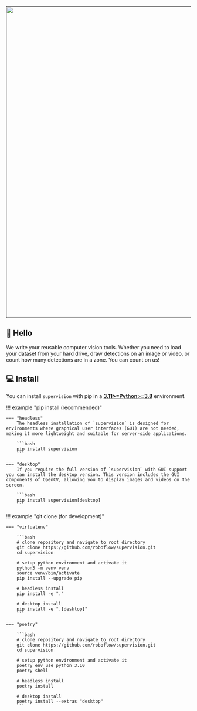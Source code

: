 <div align="center">
  <p>
    <a align="center" href="" target="_blank">
      <img
        width="850"
        src="https://media.roboflow.com/open-source/supervision/roboflow-supervision-banner.png?ik-sdk-version=javascript-1.4.3&updatedAt=1674062891088"
      >
    </a>
  </p>
</div>

## 👋 Hello

We write your reusable computer vision tools. Whether you need to load your dataset from your hard drive, draw detections on an image or video, or count how many detections are in a zone. You can count on us!

## 💻 Install

You can install `supervision` with pip in a
[**3.11>=Python>=3.8**](https://www.python.org/) environment.

!!! example "pip install (recommended)"

    === "headless"
        The headless installation of `supervision` is designed for environments where graphical user interfaces (GUI) are not needed, making it more lightweight and suitable for server-side applications.

        ```bash
        pip install supervision
        ```

    === "desktop"
        If you require the full version of `supervision` with GUI support you can install the desktop version. This version includes the GUI components of OpenCV, allowing you to display images and videos on the screen.

        ```bash
        pip install supervision[desktop]
        ```

!!! example "git clone (for development)"

    === "virtualenv"

        ```bash
        # clone repository and navigate to root directory
        git clone https://github.com/roboflow/supervision.git
        cd supervision

        # setup python environment and activate it
        python3 -m venv venv
        source venv/bin/activate
        pip install --upgrade pip

        # headless install
        pip install -e "."

        # desktop install
        pip install -e ".[desktop]"
        ```

    === "poetry"

        ```bash
        # clone repository and navigate to root directory
        git clone https://github.com/roboflow/supervision.git
        cd supervision

        # setup python environment and activate it
        poetry env use python 3.10
        poetry shell

        # headless install
        poetry install

        # desktop install
        poetry install --extras "desktop"
        ```
